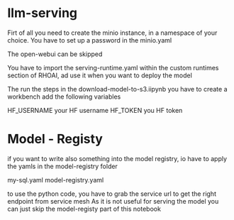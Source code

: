 # llm-serving
Firt of all you need to create the minio instance, in a namespace of your choice. 
You have to set up a password in the minio.yaml

The open-webui can be skipped

You have to import the serving-runtime.yaml within the custom runtimes section of RHOAI, ad use it when you want to deploy the model

The run the steps in the download-model-to-s3.iipynb you have to create a workbench add the following variables


HF_USERNAME your HF username
HF_TOKEN you HF token


# Model - Registy

if you want to write also something into the model registry, 
io have to apply the yamls in the model-registry folder

my-sql.yaml
model-registry.yaml

to use the python code, you have to grab the service url to get the right endpoint from service mesh
As it is not useful for serving the model you can just skip the model-registy part of this notebook
